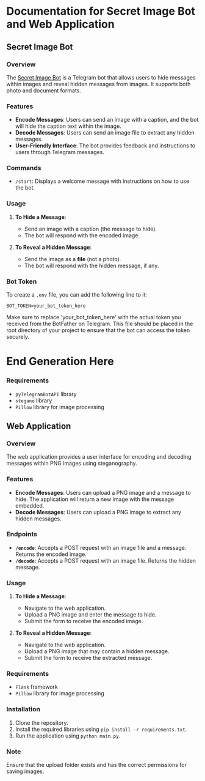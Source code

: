 # Documentation for Secret Image Bot and Web Application

## Secret Image Bot

### Overview
The [Secret Image Bot](https://t.me/SecretImageBot) is a Telegram bot that allows users to hide messages within images and reveal hidden messages from images. It supports both photo and document formats.

### Features
- **Encode Messages**: Users can send an image with a caption, and the bot will hide the caption text within the image.
- **Decode Messages**: Users can send an image file to extract any hidden messages.
- **User-Friendly Interface**: The bot provides feedback and instructions to users through Telegram messages.

### Commands
- `/start`: Displays a welcome message with instructions on how to use the bot.

### Usage
1. **To Hide a Message**:
   - Send an image with a caption (the message to hide).
   - The bot will respond with the encoded image.

2. **To Reveal a Hidden Message**:
   - Send the image as a **file** (not a photo).
   - The bot will respond with the hidden message, if any.

### Bot Token
To create a `.env` file, you can add the following line to it:

    BOT_TOKEN=your_bot_token_here

Make sure to replace 'your_bot_token_here' with the actual token you received from the BotFather on Telegram. This file should be placed in the root directory of your project to ensure that the bot can access the token securely.
# End Generation Here



### Requirements
- `pyTelegramBotAPI` library
- `stegano` library
- `Pillow` library for image processing

## Web Application

### Overview
The web application provides a user interface for encoding and decoding messages within PNG images using steganography.

### Features
- **Encode Messages**: Users can upload a PNG image and a message to hide. The application will return a new image with the message embedded.
- **Decode Messages**: Users can upload a PNG image to extract any hidden messages.

### Endpoints
- **`/encode`**: Accepts a POST request with an image file and a message. Returns the encoded image.
- **`/decode`**: Accepts a POST request with an image file. Returns the hidden message.

### Usage
1. **To Hide a Message**:
   - Navigate to the web application.
   - Upload a PNG image and enter the message to hide.
   - Submit the form to receive the encoded image.

2. **To Reveal a Hidden Message**:
   - Navigate to the web application.
   - Upload a PNG image that may contain a hidden message.
   - Submit the form to receive the extracted message.

### Requirements
- `Flask` framework
- `Pillow` library for image processing

### Installation
1. Clone the repository.
2. Install the required libraries using `pip install -r requirements.txt`.
3. Run the application using `python main.py`.

### Note
Ensure that the upload folder exists and has the correct permissions for saving images.

